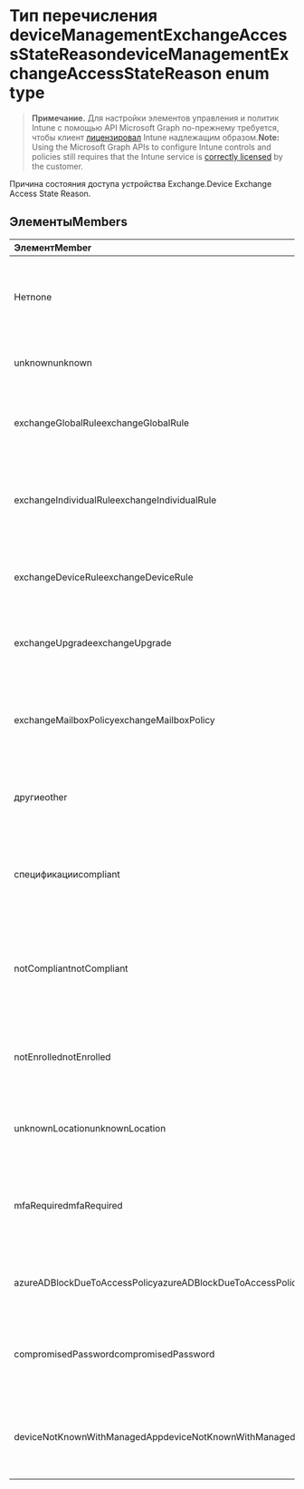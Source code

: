 # <a name="devicemanagementexchangeaccessstatereason-enum-type"></a><span data-ttu-id="e5cec-101">Тип перечисления deviceManagementExchangeAccessStateReason</span><span class="sxs-lookup"><span data-stu-id="e5cec-101">deviceManagementExchangeAccessStateReason enum type</span></span>

> <span data-ttu-id="e5cec-102">**Примечание.** Для настройки элементов управления и политик Intune с помощью API Microsoft Graph по-прежнему требуется, чтобы клиент [лицензировал](https://go.microsoft.com/fwlink/?linkid=839381) Intune надлежащим образом.</span><span class="sxs-lookup"><span data-stu-id="e5cec-102">**Note:** Using the Microsoft Graph APIs to configure Intune controls and policies still requires that the Intune service is [correctly licensed](https://go.microsoft.com/fwlink/?linkid=839381) by the customer.</span></span>

<span data-ttu-id="e5cec-103">Причина состояния доступа устройства Exchange.</span><span class="sxs-lookup"><span data-stu-id="e5cec-103">Device Exchange Access State Reason.</span></span>
## <a name="members"></a><span data-ttu-id="e5cec-104">Элементы</span><span class="sxs-lookup"><span data-stu-id="e5cec-104">Members</span></span>
|<span data-ttu-id="e5cec-105">Элемент</span><span class="sxs-lookup"><span data-stu-id="e5cec-105">Member</span></span>|<span data-ttu-id="e5cec-106">Значение</span><span class="sxs-lookup"><span data-stu-id="e5cec-106">Value</span></span>|<span data-ttu-id="e5cec-107">Описание</span><span class="sxs-lookup"><span data-stu-id="e5cec-107">Description</span></span>|
|:---|:---|:---|
|<span data-ttu-id="e5cec-108">Нет</span><span class="sxs-lookup"><span data-stu-id="e5cec-108">none</span></span>|<span data-ttu-id="e5cec-109">0</span><span class="sxs-lookup"><span data-stu-id="e5cec-109">0</span></span>|<span data-ttu-id="e5cec-110">Нет причин состояние доступа, обнаруженные в Exchange</span><span class="sxs-lookup"><span data-stu-id="e5cec-110">No access state reason discovered from Exchange</span></span>|
|<span data-ttu-id="e5cec-111">unknown</span><span class="sxs-lookup"><span data-stu-id="e5cec-111">unknown</span></span>|<span data-ttu-id="e5cec-112">1</span><span class="sxs-lookup"><span data-stu-id="e5cec-112">1</span></span>|<span data-ttu-id="e5cec-113">Причина состояния Неизвестный доступ</span><span class="sxs-lookup"><span data-stu-id="e5cec-113">Unknown access state reason</span></span>|
|<span data-ttu-id="e5cec-114">exchangeGlobalRule</span><span class="sxs-lookup"><span data-stu-id="e5cec-114">exchangeGlobalRule</span></span>|<span data-ttu-id="e5cec-115">2</span><span class="sxs-lookup"><span data-stu-id="e5cec-115">2</span></span>|<span data-ttu-id="e5cec-116">Определяет, какие Exchange глобальное правило состояние доступа</span><span class="sxs-lookup"><span data-stu-id="e5cec-116">Access state determined by Exchange Global rule</span></span>|
|<span data-ttu-id="e5cec-117">exchangeIndividualRule</span><span class="sxs-lookup"><span data-stu-id="e5cec-117">exchangeIndividualRule</span></span>|<span data-ttu-id="e5cec-118">3</span><span class="sxs-lookup"><span data-stu-id="e5cec-118">3</span></span>|<span data-ttu-id="e5cec-119">Определяет, какие Exchange отдельное правило состояние доступа</span><span class="sxs-lookup"><span data-stu-id="e5cec-119">Access state determined by Exchange Individual rule</span></span>|
|<span data-ttu-id="e5cec-120">exchangeDeviceRule</span><span class="sxs-lookup"><span data-stu-id="e5cec-120">exchangeDeviceRule</span></span>|<span data-ttu-id="e5cec-121">4</span><span class="sxs-lookup"><span data-stu-id="e5cec-121">4</span></span>|<span data-ttu-id="e5cec-122">Определяет, какие правила устройству Exchange состояние доступа</span><span class="sxs-lookup"><span data-stu-id="e5cec-122">Access state determined by Exchange Device rule</span></span>|
|<span data-ttu-id="e5cec-123">exchangeUpgrade</span><span class="sxs-lookup"><span data-stu-id="e5cec-123">exchangeUpgrade</span></span>|<span data-ttu-id="e5cec-124">5</span><span class="sxs-lookup"><span data-stu-id="e5cec-124">5</span></span>|<span data-ttu-id="e5cec-125">Состояние доступа из-за обновления Exchange</span><span class="sxs-lookup"><span data-stu-id="e5cec-125">Access state due to Exchange upgrade</span></span>|
|<span data-ttu-id="e5cec-126">exchangeMailboxPolicy</span><span class="sxs-lookup"><span data-stu-id="e5cec-126">exchangeMailboxPolicy</span></span>|<span data-ttu-id="e5cec-127">6</span><span class="sxs-lookup"><span data-stu-id="e5cec-127">6</span></span>|<span data-ttu-id="e5cec-128">Состояние доступа определяет, какие политики почтовых ящиков Exchange</span><span class="sxs-lookup"><span data-stu-id="e5cec-128">Access state determined by Exchange Mailbox Policy</span></span>|
|<span data-ttu-id="e5cec-129">другие</span><span class="sxs-lookup"><span data-stu-id="e5cec-129">other</span></span>|<span data-ttu-id="e5cec-130">7</span><span class="sxs-lookup"><span data-stu-id="e5cec-130">7</span></span>|<span data-ttu-id="e5cec-131">Определяет, какие Exchange состояние доступа</span><span class="sxs-lookup"><span data-stu-id="e5cec-131">Access state determined by Exchange</span></span>|
|<span data-ttu-id="e5cec-132">спецификации</span><span class="sxs-lookup"><span data-stu-id="e5cec-132">compliant</span></span>|<span data-ttu-id="e5cec-133">8</span><span class="sxs-lookup"><span data-stu-id="e5cec-133">8</span></span>|<span data-ttu-id="e5cec-134">Состояние доступа, предоставленных с соответствием требованиям сложности при реализации</span><span class="sxs-lookup"><span data-stu-id="e5cec-134">Access state granted by compliance challenge</span></span>|
|<span data-ttu-id="e5cec-135">notCompliant</span><span class="sxs-lookup"><span data-stu-id="e5cec-135">notCompliant</span></span>|<span data-ttu-id="e5cec-136">9</span><span class="sxs-lookup"><span data-stu-id="e5cec-136">9</span></span>|<span data-ttu-id="e5cec-137">Состояние доступа отозван соответствия требованиям сложности при реализации</span><span class="sxs-lookup"><span data-stu-id="e5cec-137">Access state revoked by compliance challenge</span></span>|
|<span data-ttu-id="e5cec-138">notEnrolled</span><span class="sxs-lookup"><span data-stu-id="e5cec-138">notEnrolled</span></span>|<span data-ttu-id="e5cec-139">10</span><span class="sxs-lookup"><span data-stu-id="e5cec-139">10</span></span>|<span data-ttu-id="e5cec-140">Состояние доступа отозван сложности при реализации управления</span><span class="sxs-lookup"><span data-stu-id="e5cec-140">Access state revoked by management challenge</span></span>|
|<span data-ttu-id="e5cec-141">unknownLocation</span><span class="sxs-lookup"><span data-stu-id="e5cec-141">unknownLocation</span></span>|<span data-ttu-id="e5cec-142">12</span><span class="sxs-lookup"><span data-stu-id="e5cec-142">12</span></span>|<span data-ttu-id="e5cec-143">Состояние доступа из-за неизвестное расположение</span><span class="sxs-lookup"><span data-stu-id="e5cec-143">Access state due to unknown location</span></span>|
|<span data-ttu-id="e5cec-144">mfaRequired</span><span class="sxs-lookup"><span data-stu-id="e5cec-144">mfaRequired</span></span>|<span data-ttu-id="e5cec-145">13</span><span class="sxs-lookup"><span data-stu-id="e5cec-145">13</span></span>|<span data-ttu-id="e5cec-146">Состояние доступа из-за сложности при реализации многофакторной проверкой Подлинности</span><span class="sxs-lookup"><span data-stu-id="e5cec-146">Access state due to MFA challenge</span></span>|
|<span data-ttu-id="e5cec-147">azureADBlockDueToAccessPolicy</span><span class="sxs-lookup"><span data-stu-id="e5cec-147">azureADBlockDueToAccessPolicy</span></span>|<span data-ttu-id="e5cec-148">14</span><span class="sxs-lookup"><span data-stu-id="e5cec-148">14</span></span>|<span data-ttu-id="e5cec-149">Состояние доступа отозван политикой доступа AAD</span><span class="sxs-lookup"><span data-stu-id="e5cec-149">Access State revoked by AAD Access Policy</span></span>|
|<span data-ttu-id="e5cec-150">compromisedPassword</span><span class="sxs-lookup"><span data-stu-id="e5cec-150">compromisedPassword</span></span>|<span data-ttu-id="e5cec-151">15</span><span class="sxs-lookup"><span data-stu-id="e5cec-151">15</span></span>|<span data-ttu-id="e5cec-152">Состояние доступа отозван компрометации пароля</span><span class="sxs-lookup"><span data-stu-id="e5cec-152">Access State revoked by compromised password</span></span>|
|<span data-ttu-id="e5cec-153">deviceNotKnownWithManagedApp</span><span class="sxs-lookup"><span data-stu-id="e5cec-153">deviceNotKnownWithManagedApp</span></span>|<span data-ttu-id="e5cec-154">16</span><span class="sxs-lookup"><span data-stu-id="e5cec-154">16</span></span>|<span data-ttu-id="e5cec-155">Состояние доступа отозван запрос управляемых приложений</span><span class="sxs-lookup"><span data-stu-id="e5cec-155">Access state revoked by managed application challenge</span></span>|




